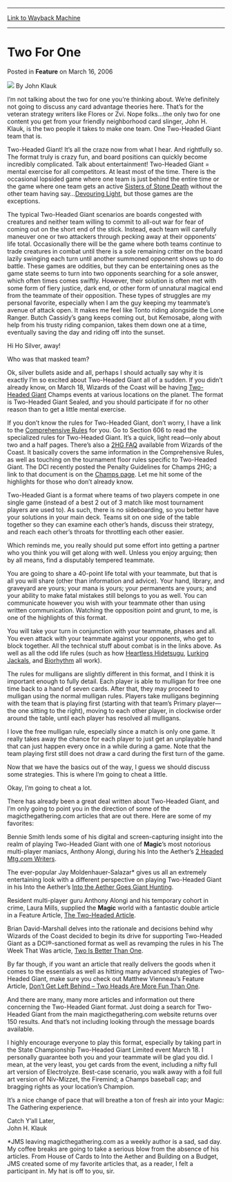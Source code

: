 
---
[Link to Wayback Machine](https://web.archive.org/web/20170809120327/http://magic.wizards.com/en/articles/archive/feature/two-one-2006-03-16)

[_metadata_:wayback_url]:- "http://magic.wizards.com/en/articles/archive/feature/two-one-2006-03-16"
[_metadata_:wayback_raw_url]:- "https://web.archive.org/web/20170809120327id_/http://magic.wizards.com/en/articles/archive/feature/two-one-2006-03-16"
[_metadata_:wayback_capture_timestamp]:- "2017-08-09 12:03:27+00:00"
[_metadata_:description]:- "I’m not talking about the two for one you’re thinking about. We’re definitely not going to discuss any card advantage theories here. That’s for the veteran strategy writers like Flores or Zvi. Nope folks…the only two for one content you get from your friendly neighborhood card slinger, John H. Klauk, is the two people it takes to make one team. One Two-Headed Giant team that is."
[_metadata_:generator]:- "Drupal 7 (http://drupal.org)"
[_metadata_:publish_date]:- "2006-03-16"
---


Two For One
===========



 Posted in **Feature**
 on March 16, 2006 






![](https://media.magic.wizards.com/styles/auth_small/public/generic-avatar-150_334.png)
By John Klauk











I’m not talking about the two for one you’re thinking about. We’re definitely not going to discuss any card advantage theories here. That’s for the veteran strategy writers like Flores or Zvi. Nope folks…the only two for one content you get from your friendly neighborhood card slinger, John H. Klauk, is the two people it takes to make one team. One Two-Headed Giant team that is.


Two-Headed Giant! It’s all the craze now from what I hear. And rightfully so. The format truly is crazy fun, and board positions can quickly become incredibly complicated. Talk about entertainment! Two-Headed Giant = mental exercise for all competitors. At least most of the time. There is the occasional lopsided game where one team is just behind the entire time or the game where one team gets an active [Sisters of Stone Death](http://gatherer.wizards.com/Pages/Card/Details.aspx?name=Sisters+of+Stone+Death) without the other team having say…[Devouring Light](http://gatherer.wizards.com/Pages/Card/Details.aspx?name=Devouring+Light), but those games are the exceptions.


The typical Two-Headed Giant scenarios are boards congested with creatures and neither team willing to commit to all-out war for fear of coming out on the short end of the stick. Instead, each team will carefully maneuver one or two attackers through pecking away at their opponents’ life total. Occasionally there will be the game where both teams continue to trade creatures in combat until there is a sole remaining critter on the board lazily swinging each turn until another summoned opponent shows up to do battle. These games are oddities, but they can be entertaining ones as the game state seems to turn into two opponents searching for a sole answer, which often times comes swiftly. However, their solution is often met with some form of fiery justice, dark end, or other form of unnatural magical end from the teammate of their opposition. These types of struggles are my personal favorite, especially when I am the guy keeping my teammate’s avenue of attack open. It makes me feel like Tonto riding alongside the Lone Ranger. Butch Cassidy’s gang keeps coming out, but Kemosabe, along with help from his trusty riding companion, takes them down one at a time, eventually saving the day and riding off into the sunset.


Hi Ho Silver, away!


Who was that masked team?


Ok, silver bullets aside and all, perhaps I should actually say why it is exactly I’m so excited about Two-Headed Giant all of a sudden. If you didn’t already know, on March 18, Wizards of the Coast will be having [Two-Headed Giant](http://www.wizards.com/default.asp?x=events/magic/champs) Champs events at various locations on the planet. The format is Two-Headed Giant Sealed, and you should participate if for no other reason than to get a little mental exercise.


If you don’t know the rules for Two-Headed Giant, don’t worry, I have a link to the [Comprehensive Rules](http://www.wizards.com/default.asp?x=magic/rules/tourneyplayer) for you. Go to Section 606 to read the specialized rules for Two-Headed Giant. It’s a quick, light read—only about two and a half pages. There’s also a [2HG FAQ](http://www.wizards.com/default.asp?x=dci/doccenter/home) available from Wizards of the Coast. It basically covers the same information in the Comprehensive Rules, as well as touching on the tournament floor rules specific to Two-Headed Giant. The DCI recently posted the Penalty Guidelines for Champs 2HG; a link to that document is on the [Champs page](http://www.wizards.com/default.asp?x=events/magic/champs). Let me hit some of the highlights for those who don’t already know.


Two-Headed Giant is a format where teams of two players compete in one single game (instead of a best 2 out of 3 match like most tournament players are used to). As such, there is no sideboarding, so you better have your solutions in your main deck. Teams sit on one side of the table together so they can examine each other’s hands, discuss their strategy, and reach each other’s throats for throttling each other easier.


Which reminds me, you really should put some effort into getting a partner who you think you will get along with well. Unless you enjoy arguing; then by all means, find a disputably tempered teammate.


You are going to share a 40-point life total with your teammate, but that is all you will share (other than information and advice). Your hand, library, and graveyard are yours; your mana is yours; your permanents are yours; and your ability to make fatal mistakes still belongs to you as well. You can communicate however you wish with your teammate other than using written communication. Watching the opposition point and grunt, to me, is one of the highlights of this format. 


You will take your turn in conjunction with your teammate, phases and all. You even attack with your teammate against your opponents, who get to block together. All the technical stuff about combat is in the links above. As well as all the odd life rules (such as how [Heartless Hidetsugu](http://gatherer.wizards.com/Pages/Card/Details.aspx?name=Heartless+Hidetsugu), [Lurking Jackals](http://gatherer.wizards.com/Pages/Card/Details.aspx?name=Lurking+Jackals), and [Biorhythm](http://gatherer.wizards.com/Pages/Card/Details.aspx?name=Biorhythm) all work).


The rules for mulligans are slightly different in this format, and I think it is important enough to fully detail. Each player is able to mulligan for free one time back to a hand of seven cards. After that, they may proceed to mulligan using the normal mulligan rules. Players take mulligans beginning with the team that is playing first (starting with that team’s Primary player—the one sitting to the right), moving to each other player, in clockwise order around the table, until each player has resolved all mulligans.


I love the free mulligan rule, especially since a match is only one game. It really takes away the chance for each player to just get an unplayable hand that can just happen every once in a while during a game. Note that the team playing first still does not draw a card during the first turn of the game.


Now that we have the basics out of the way, I guess we should discuss some strategies. This is where I’m going to cheat a little.


Okay, I’m going to cheat a lot.


There has already been a great deal written about Two-Headed Giant, and I’m only going to point you in the direction of some of the magicthegathering.com articles that are out there. Here are some of my favorites:


Bennie Smith lends some of his digital and screen-capturing insight into the realm of playing Two-Headed Giant with one of **Magic**’s most notorious multi-player maniacs, Anthony Alongi, during his Into the Aether’s [2 Headed Mtg.com Writers](/en/articles/archive/having-serious-fun-two-headed-giant-2005-05-26).


The ever-popular Jay Moldenhauer-Salazar\* gives us all an extremely entertaining look with a different perspective on playing Two-Headed Giant in his Into the Aether’s [Into the Aether Goes Giant Hunting](/en/articles/archive/intotheaether-goes-giant-hunting-2005-01-25).


Resident multi-player guru Anthony Alongi and his temporary cohort in crime, Laura Mills, supplied the **Magic** world with a fantastic double article in a Feature Article, [The Two-Headed Article](/en/articles/archive/two-headed-article-2005-08-15).


Brian David-Marshall delves into the rationale and decisions behind why Wizards of the Coast decided to begin its drive for supporting Two-Headed Giant as a DCI®-sanctioned format as well as revamping the rules in his The Week That Was article, [Two Is Better Than One](/en/articles/archive/week-was/two-better-one-2005-08-05).


By far though, if you want an article that really delivers the goods when it comes to the essentials as well as hitting many advanced strategies of Two-Headed Giant, make sure you check out Matthew Vienneau’s Feature Article, [Don’t Get Left Behind – Two Heads Are More Fun Than One](/en/articles/archive/dont-get-left-behind-%E2%80%93-two-heads-are-more-fun-one-2005-11-07).


And there are many, many more articles and information out there concerning the Two-Headed Giant format. Just doing a search for Two-Headed Giant from the main magicthegathering.com website returns over 150 results. And that’s not including looking through the message boards available.


I highly encourage everyone to play this format, especially by taking part in the State Championship Two-Headed Giant Limited event March 18. I personally guarantee both you and your teammate will be glad you did. I mean, at the very least, you get cards from the event, including a nifty full art version of Electrolyze. Best-case scenario, you walk away with a foil full art version of Niv-Mizzet, the Firemind; a Champs baseball cap; and bragging rights as your location’s Champion.


It’s a nice change of pace that will breathe a ton of fresh air into your Magic: The Gathering experience. 


Catch Y’all Later,   
 John H. Klauk


\*JMS leaving magicthegathering.com as a weekly author is a sad, sad day. My coffee breaks are going to take a serious blow from the absence of his articles. From House of Cards to Into the Aether and Building on a Budget, JMS created some of my favorite articles that, as a reader, I felt a participant in. My hat is off to you, sir.







